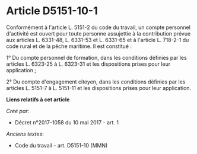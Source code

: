 # Article D5151-10-1

Conformément à l'article L. 5151-2 du code du travail, un compte personnel d'activité est ouvert pour toute personne
assujettie à la contribution prévue aux articles L. 6331-48, L. 6331-53 et L. 6331-65 et à l'article L. 718-2-1 du code rural
et de la pêche maritime. Il est constitué : 

1° Du compte personnel de formation, dans les conditions définies par les articles L. 6323-25 à L. 6323-31 et les
dispositions prises pour leur application ; 

2° Du compte d'engagement citoyen, dans les conditions définies par les articles L. 5151-7 à L. 5151-11 et les dispositions
prises pour leur application.

**Liens relatifs à cet article**

_Créé par_:

  - Décret n°2017-1058 du 10 mai 2017 - art. 1

_Anciens textes_:

  - Code du travail - art. D5151-10 (MMN)
